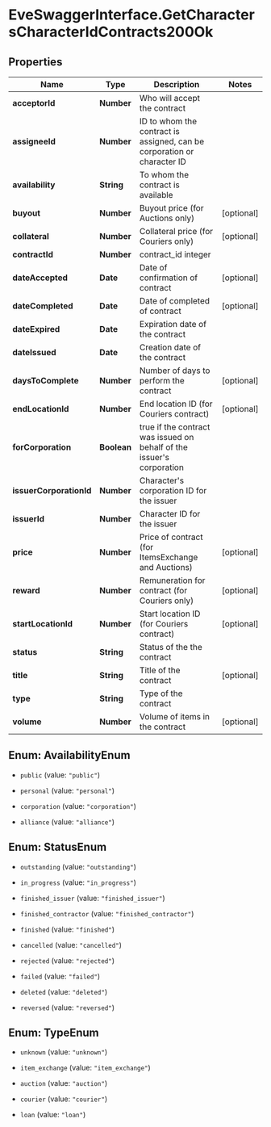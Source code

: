 # EveSwaggerInterface.GetCharactersCharacterIdContracts200Ok

## Properties
Name | Type | Description | Notes
------------ | ------------- | ------------- | -------------
**acceptorId** | **Number** | Who will accept the contract | 
**assigneeId** | **Number** | ID to whom the contract is assigned, can be corporation or character ID | 
**availability** | **String** | To whom the contract is available | 
**buyout** | **Number** | Buyout price (for Auctions only) | [optional] 
**collateral** | **Number** | Collateral price (for Couriers only) | [optional] 
**contractId** | **Number** | contract_id integer | 
**dateAccepted** | **Date** | Date of confirmation of contract | [optional] 
**dateCompleted** | **Date** | Date of completed of contract | [optional] 
**dateExpired** | **Date** | Expiration date of the contract | 
**dateIssued** | **Date** | Сreation date of the contract | 
**daysToComplete** | **Number** | Number of days to perform the contract | [optional] 
**endLocationId** | **Number** | End location ID (for Couriers contract) | [optional] 
**forCorporation** | **Boolean** | true if the contract was issued on behalf of the issuer&#39;s corporation | 
**issuerCorporationId** | **Number** | Character&#39;s corporation ID for the issuer | 
**issuerId** | **Number** | Character ID for the issuer | 
**price** | **Number** | Price of contract (for ItemsExchange and Auctions) | [optional] 
**reward** | **Number** | Remuneration for contract (for Couriers only) | [optional] 
**startLocationId** | **Number** | Start location ID (for Couriers contract) | [optional] 
**status** | **String** | Status of the the contract | 
**title** | **String** | Title of the contract | [optional] 
**type** | **String** | Type of the contract | 
**volume** | **Number** | Volume of items in the contract | [optional] 


<a name="AvailabilityEnum"></a>
## Enum: AvailabilityEnum


* `public` (value: `"public"`)

* `personal` (value: `"personal"`)

* `corporation` (value: `"corporation"`)

* `alliance` (value: `"alliance"`)




<a name="StatusEnum"></a>
## Enum: StatusEnum


* `outstanding` (value: `"outstanding"`)

* `in_progress` (value: `"in_progress"`)

* `finished_issuer` (value: `"finished_issuer"`)

* `finished_contractor` (value: `"finished_contractor"`)

* `finished` (value: `"finished"`)

* `cancelled` (value: `"cancelled"`)

* `rejected` (value: `"rejected"`)

* `failed` (value: `"failed"`)

* `deleted` (value: `"deleted"`)

* `reversed` (value: `"reversed"`)




<a name="TypeEnum"></a>
## Enum: TypeEnum


* `unknown` (value: `"unknown"`)

* `item_exchange` (value: `"item_exchange"`)

* `auction` (value: `"auction"`)

* `courier` (value: `"courier"`)

* `loan` (value: `"loan"`)




